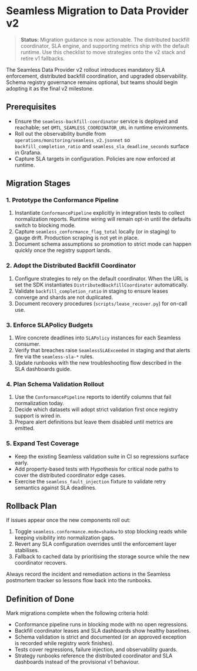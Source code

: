 # Seamless Migration to Data Provider v2

> **Status:** Migration guidance is now actionable. The distributed backfill
> coordinator, SLA engine, and supporting metrics ship with the default runtime.
> Use this checklist to move strategies onto the v2 stack and retire v1
> fallbacks.

The Seamless Data Provider v2 rollout introduces mandatory SLA enforcement,
distributed backfill coordination, and upgraded observability. Schema registry
governance remains optional, but teams should begin adopting it as the final v2
milestone.

## Prerequisites

- Ensure the `seamless-backfill-coordinator` service is deployed and reachable;
  set `QMTL_SEAMLESS_COORDINATOR_URL` in runtime environments.
- Roll out the observability bundle from `operations/monitoring/seamless_v2.jsonnet`
  so `backfill_completion_ratio` and `seamless_sla_deadline_seconds` surface in
  Grafana.
- Capture SLA targets in configuration. Policies are now enforced at runtime.

## Migration Stages

### 1. Prototype the Conformance Pipeline

1. Instantiate `ConformancePipeline` explicitly in integration tests to collect
   normalization reports. Runtime wiring will remain opt-in until the defaults
   switch to blocking mode.
2. Capture `seamless_conformance_flag_total` locally (or in staging) to gauge
   drift. Production scraping is not yet in place.
3. Document schema assumptions so promotion to strict mode can happen quickly
   once the registry support lands.

### 2. Adopt the Distributed Backfill Coordinator

1. Configure strategies to rely on the default coordinator. When the URL is set
   the SDK instantiates `DistributedBackfillCoordinator` automatically.
2. Validate `backfill_completion_ratio` in staging to ensure leases converge and
   shards are not duplicated.
3. Document recovery procedures (`scripts/lease_recover.py`) for on-call use.

### 3. Enforce SLAPolicy Budgets

1. Wire concrete deadlines into `SLAPolicy` instances for each Seamless consumer.
2. Verify that breaches raise `SeamlessSLAExceeded` in staging and that alerts
   fire via the `seamless-sla-*` rules.
3. Update runbooks with the new troubleshooting flow described in the SLA
   dashboards guide.

### 4. Plan Schema Validation Rollout

1. Use the `ConformancePipeline` reports to identify columns that fail
   normalization today.
2. Decide which datasets will adopt strict validation first once registry
   support is wired in.
3. Prepare alert definitions but leave them disabled until metrics are emitted.

### 5. Expand Test Coverage

- Keep the existing Seamless validation suite in CI so regressions surface early.
- Add property-based tests with Hypothesis for critical node paths to cover the
  distributed coordinator edge cases.
- Exercise the `seamless_fault_injection` fixture to validate retry semantics
  against SLA deadlines.

## Rollback Plan

If issues appear once the new components roll out:

1. Toggle `seamless.conformance.mode=shadow` to stop blocking reads while
   keeping visibility into normalization gaps.
2. Revert any SLA configuration overrides until the enforcement layer stabilises.
3. Fallback to cached data by prioritising the storage source while the new
   coordinator recovers.

Always record the incident and remediation actions in the Seamless postmortem
tracker so lessons flow back into the runbooks.

## Definition of Done

Mark migrations complete when the following criteria hold:

- Conformance pipeline runs in blocking mode with no open regressions.
- Backfill coordinator leases and SLA dashboards show healthy baselines.
- Schema validation is strict and documented (or an approved exception is
  recorded while registry work finishes).
- Tests cover regressions, failure injection, and observability guards.
- Strategy runbooks reference the distributed coordinator and SLA dashboards
  instead of the provisional v1 behaviour.
